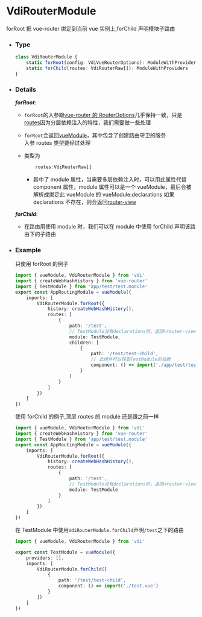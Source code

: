 # VdiRouterModule

forRoot 把 vue-router 绑定到当前 vue 实例上,forChild 声明模块子路由

-   ### Type
    ```ts
    class VdiRouterModule {
        static forRoot(config: VdiVueRouterOptions): ModuleWithProviders
        static forChild(routes: VdiRouterRaw[]): ModuleWithProviders
    }
    ```
-   ### Details

    **_forRoot_**:

    -   `forRoot`的入参跟[vue-router 的 RouterOptions](https://router.vuejs.org/zh/api/#parsequery)几乎保持一致，只是[routes](https://router.vuejs.org/zh/api/#routes)因为分层依赖注入的特性，我们需要做一些处理
    -   `forRoot`会返回[vueModule](/guide/API/vueModule)，其中包含了创建路由守卫的服务  
        入参 routes 类型要经过处理

    -   类型为

        ```ts
            routes:VdiRouterRaw[]
        ```

        -   其中了 module 属性，当需要多层依赖注入时，可以用此属性代替 component 属性，module 属性可以是一个 vueModule，最后会被解析成绑定此 vueModule 的 vueModule.declarations 如果 declarations 不存在，则会返回[router-view](https://router.vuejs.org/zh/api/#router-view-props)

    **_forChild_**:

    -   在路由用使用 module 时，我们可以在 module 中使用 forChild 声明该路由下的子路由

-   ### Example

    只使用 forRoot 的例子

    ```ts
    import { vueModule, VdiRouterModule } from 'vdi'
    import { createWebHashHistory } from 'vue-router'
    import { TestModule } from 'app/test/test.module'
    export const AppRoutingModule = vueModule({
        imports: [
            VdiRouterModule.forRoot({
                history: createWebHashHistory(),
                routes: [
                    {
                        path: '/test',
                        // TestModule没有declarations时，返回<router-view />
                        module: TestModule,
                        children: [
                            {
                                path: '/test/test-child',
                                // 此组件可以获取TestModule的依赖
                                component: () => import('./app/test/test.vue')
                            }
                        ]
                    }
                ]
            })
        ]
    })
    ```

    使用 forChild 的例子,顶层 routes 的 module 还是跟之前一样

    ```ts
    import { vueModule, VdiRouterModule } from 'vdi'
    import { createWebHashHistory } from 'vue-router'
    import { TestModule } from 'app/test/test.module'
    export const AppRoutingModule = vueModule({
        imports: [
            VdiRouterModule.forRoot({
                history: createWebHashHistory(),
                routes: [
                    {
                        path: '/test',
                        // TestModule没有declarations时，返回<router-view />
                        module: TestModule
                    }
                ]
            })
        ]
    })
    ```

    在 TestModule 中使用`VdiRouterModule.forChild`声明`/test`之下的路由

    ```ts
    import { vueModule, VdiRouterModule } from 'vdi'

    export const TestModule = vueModule({
        providers: [],
        imports: [
            VdiRouterModule.forChild([
                {
                    path: '/test/test-child',
                    component: () => import('./test.vue')
                }
            ])
        ]
    })
    ```
